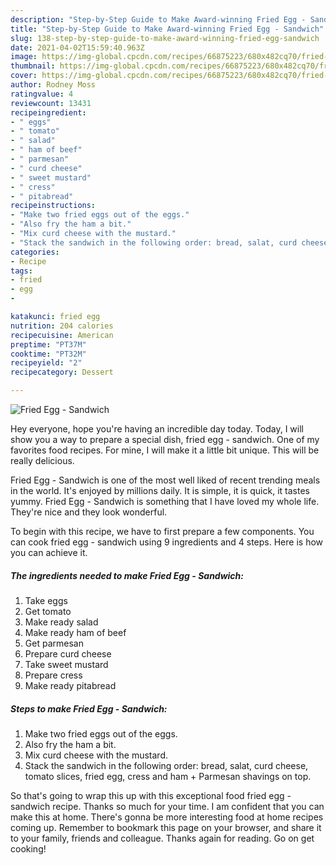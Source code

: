 ```yaml
---
description: "Step-by-Step Guide to Make Award-winning Fried Egg - Sandwich"
title: "Step-by-Step Guide to Make Award-winning Fried Egg - Sandwich"
slug: 138-step-by-step-guide-to-make-award-winning-fried-egg-sandwich
date: 2021-04-02T15:59:40.963Z
image: https://img-global.cpcdn.com/recipes/66875223/680x482cq70/fried-egg-sandwich-recipe-main-photo.jpg
thumbnail: https://img-global.cpcdn.com/recipes/66875223/680x482cq70/fried-egg-sandwich-recipe-main-photo.jpg
cover: https://img-global.cpcdn.com/recipes/66875223/680x482cq70/fried-egg-sandwich-recipe-main-photo.jpg
author: Rodney Moss
ratingvalue: 4
reviewcount: 13431
recipeingredient:
- " eggs"
- " tomato"
- " salad"
- " ham of beef"
- " parmesan"
- " curd cheese"
- " sweet mustard"
- " cress"
- " pitabread"
recipeinstructions:
- "Make two fried eggs out of the eggs."
- "Also fry the ham a bit."
- "Mix curd cheese with the mustard."
- "Stack the sandwich in the following order: bread, salat, curd cheese, tomato slices, fried egg, cress and ham + Parmesan shavings on top."
categories:
- Recipe
tags:
- fried
- egg
- 

katakunci: fried egg  
nutrition: 204 calories
recipecuisine: American
preptime: "PT37M"
cooktime: "PT32M"
recipeyield: "2"
recipecategory: Dessert

---
```



![Fried Egg - Sandwich](https://img-global.cpcdn.com/recipes/66875223/680x482cq70/fried-egg-sandwich-recipe-main-photo.jpg)

Hey everyone, hope you're having an incredible day today. Today, I will show you a way to prepare a special dish, fried egg - sandwich. One of my favorites food recipes. For mine, I will make it a little bit unique. This will be really delicious.



Fried Egg - Sandwich is one of the most well liked of recent trending meals in the world. It's enjoyed by millions daily. It is simple, it is quick, it tastes yummy. Fried Egg - Sandwich is something that I have loved my whole life. They're nice and they look wonderful.


To begin with this recipe, we have to first prepare a few components. You can cook fried egg - sandwich using 9 ingredients and 4 steps. Here is how you can achieve it.

<!--inarticleads1-->

##### The ingredients needed to make Fried Egg - Sandwich:

1. Take  eggs
1. Get  tomato
1. Make ready  salad
1. Make ready  ham of beef
1. Get  parmesan
1. Prepare  curd cheese
1. Take  sweet mustard
1. Prepare  cress
1. Make ready  pitabread




<!--inarticleads2-->

##### Steps to make Fried Egg - Sandwich:

1. Make two fried eggs out of the eggs.
1. Also fry the ham a bit.
1. Mix curd cheese with the mustard.
1. Stack the sandwich in the following order: bread, salat, curd cheese, tomato slices, fried egg, cress and ham + Parmesan shavings on top.




So that's going to wrap this up with this exceptional food fried egg - sandwich recipe. Thanks so much for your time. I am confident that you can make this at home. There's gonna be more interesting food at home recipes coming up. Remember to bookmark this page on your browser, and share it to your family, friends and colleague. Thanks again for reading. Go on get cooking!
